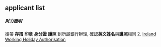 ## applicant list

##### 財力證明 
攜帶 **存摺** **印章** **身分證** **護照** 到所屬銀行辦理, 確認**英文姓名**與**護照**相同
2. [Ireland Working Holiday Authorisation](applicant_list/Ireland_WHA.md)